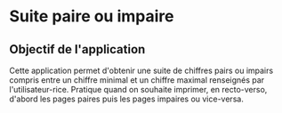 Suite paire ou impaire
====================

Objectif de l'application
--------------------

Cette application permet d'obtenir une suite de chiffres pairs ou impairs compris entre un chiffre minimal et un chiffre maximal renseignés par l'utilisateur-rice. Pratique quand on souhaite imprimer, en recto-verso, d'abord les pages paires puis les pages impaires ou vice-versa.
